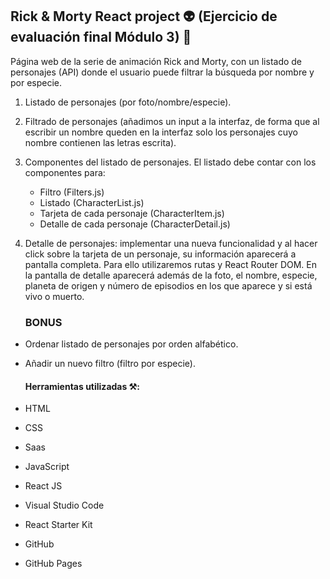 ## Rick & Morty React project 👽 (Ejercicio de evaluación final Módulo 3)  💫

Página web de la serie de animación Rick and Morty, con un listado de personajes (API) donde el usuario puede filtrar la búsqueda por nombre y por especie.

1. Listado de personajes (por foto/nombre/especie).
2. Filtrado de personajes (añadimos un input a la interfaz, de forma que al escribir un nombre queden en la interfaz solo los personajes cuyo nombre contienen las letras escrita).
3. Componentes del listado de personajes. El listado debe contar con los componentes para:
   
   - Filtro (Filters.js)
   - Listado (CharacterList.js)
   - Tarjeta de cada personaje (CharacterItem.js)
   - Detalle de cada personaje (CharacterDetail.js)

5. Detalle de personajes: implementar una nueva funcionalidad y al hacer click sobre la tarjeta de un personaje, su información aparecerá a pantalla completa. Para ello utilizaremos rutas y React Router DOM. En la pantalla de detalle aparecerá además de la foto, el nombre, especie, planeta de origen y número de episodios en los que aparece y si está vivo o muerto.   

   ### BONUS 

- Ordenar listado de personajes por orden alfabético.
- Añadir un nuevo filtro (filtro por especie).

  #### Herramientas utilizadas ⚒️:

- HTML
- CSS
- Saas
- JavaScript
- React JS
- Visual Studio Code
- React Starter Kit
- GitHub
- GitHub Pages


